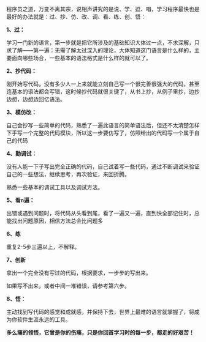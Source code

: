 程序员之道，万变不离其宗，说相声讲究的是说、学、逗、唱，学习程序最快也是最好的办法就是：过、抄、仿、改、调、看、练、创、悟：

**1、过：**

学习一门新的语言，第一步就是把它所涉及的基础知识大体过一点，不求深解，只求了解——第一遍：无需了解太过深入的理论，大体知道这门语言是什么样的，主要面向哪些场合，一些基本的语法格式是什么样的就可以了。

**2、抄代码：**

刚开始写代码，没有多少人一上来就能立刻自己写一个很完善很强大的代码，甚至连基本的语法都会写错，这时候抄代码就很关键了，从书上抄，从例子里抄，边抄边想，边想边回忆语法。

**3、模仿改：**

自己会抄写一些简单的代码，熟悉了一遍此语言的简单语法后，但还不太清楚怎样下手写一个完整的代码模块，所以这一步要仿写了，仿照给出的代码写一个属于自己的代码

**4、勤调试：**

没有人能一下子写出完全正确的代码，自己试着写一些代码，通过不断调试来验证自己的一些想法，继续思考，再次验证，来回折腾。

熟悉一些基本的调试工具以及调试方法。

**5、看n遍：**

出错或遇到问题时，将代码从头看到尾，看了一遍又一遍，直到快全部记住时，总能找出问题原因，相信方法总会比问题多

**6、练**

重复2-5步三遍以上，不解释。

**7、创新**

拿出一个完全没有写过的代码，根据要求，一步步的写出来。

如果写不出来，或者中间一堆错误，请参考第六步。

**8、悟：**

主动找到写代码的感觉和成就感，并保持下去，世界上最难的语言就掌握了，将成为你软件生涯永远的工具。



**多么痛的领悟，它曾是你的伤痛，只是你回首学习时的每一步，都走的好艰苦！**